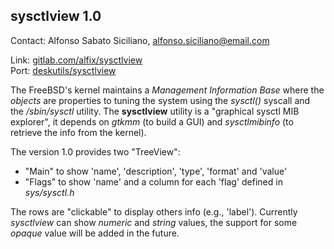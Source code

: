## sysctlview 1.0 ##

Contact: Alfonso Sabato Siciliano, <alfonso.siciliano@email.com>

Link:	 [gitlab.com/alfix/sysctlview](https://www.gitlab.com/alfix/sysctlview)  
Port:	 [deskutils/sysctlview](https://www.freshports.org/deskutils/sysctlview/)

The FreeBSD's kernel maintains a _Management Information Base_ where
the _objects_ are properties to tuning the system using the
_sysctl()_ syscall and the _/sbin/sysctl_ utility. The **sysctlview**
utility is a "graphical sysctl MIB explorer", it depends on *gtkmm*
(to build a GUI) and *sysctlmibinfo* (to retrieve the info from the
kernel).

The version 1.0 provides two "TreeView": 

 - "Main" to show 'name', 'description', 'type', 'format' and 'value'
 - "Flags" to show 'name' and a column for each 'flag' defined in *sys/sysctl.h*

The rows are "clickable" to display others info (e.g., 'label').
Currently _sysctlview_ can show _numeric_ and _string_ values, the
support for some _opaque_ value will be added in the future.
